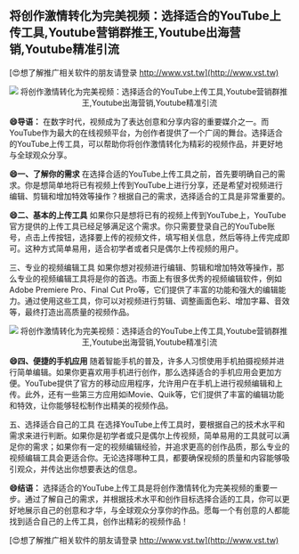 ## **将创作激情转化为完美视频：选择适合的YouTube上传工具,Youtube营销群推王,Youtube出海营销,Youtube精准引流**

[😍想了解推广相关软件的朋友请登录 http://www.vst.tw](http://www.vst.tw)

 <center><img src="https://vst.tw/MP4/tuiguang/png/0.png" alt="将创作激情转化为完美视频：选择适合的YouTube上传工具,Youtube营销群推王,Youtube出海营销,Youtube精准引流"></center>

**😄导语：**
在数字时代，视频成为了表达创意和分享内容的重要媒介之一。而YouTube作为最大的在线视频平台，为创作者提供了一个广阔的舞台。选择适合的YouTube上传工具，可以帮助你将创作激情转化为精彩的视频作品，并更好地与全球观众分享。

**😄一、了解你的需求**
在选择合适的YouTube上传工具之前，首先要明确自己的需求。你是想简单地将已有视频上传到YouTube上进行分享，还是希望对视频进行编辑、剪辑和增加特效等操作？根据自己的需求，选择适合的工具是非常重要的。

**😄二、基本的上传工具**
如果你只是想将已有的视频上传到YouTube上，YouTube官方提供的上传工具已经足够满足这个需求。你只需要登录自己的YouTube账号，点击上传按钮，选择要上传的视频文件，填写相关信息，然后等待上传完成即可。这种方式简单易用，适合初学者或者只是偶尔上传视频的用户。

三、专业的视频编辑工具
如果你想对视频进行编辑、剪辑和增加特效等操作，那么专业的视频编辑工具将是你的首选。市面上有很多优秀的视频编辑软件，例如Adobe Premiere Pro、Final Cut Pro等，它们提供了丰富的功能和强大的编辑能力。通过使用这些工具，你可以对视频进行剪辑、调整画面色彩、增加字幕、音效等，最终打造出高质量的视频作品。

 <center><img src="https://vst.tw/MP4/tuiguang/png/2.png" alt="将创作激情转化为完美视频：选择适合的YouTube上传工具,Youtube营销群推王,Youtube出海营销,Youtube精准引流"></center>

**😄四、便捷的手机应用**
随着智能手机的普及，许多人习惯使用手机拍摄视频并进行简单编辑。如果你更喜欢用手机进行创作，那么选择适合的手机应用会更加方便。YouTube提供了官方的移动应用程序，允许用户在手机上进行视频编辑和上传。此外，还有一些第三方应用如iMovie、Quik等，它们提供了丰富的编辑功能和特效，让你能够轻松制作出精美的视频作品。

五、选择适合自己的工具
在选择YouTube上传工具时，要根据自己的技术水平和需求来进行判断。如果你是初学者或只是偶尔上传视频，简单易用的工具就可以满足你的需求；如果你有一定的视频编辑经验，并追求更高的创作品质，那么专业的视频编辑工具会更适合你。无论选择哪种工具，都要确保视频的质量和内容能够吸引观众，并传达出你想要表达的信息。

**😄结语：**
选择适合的YouTube上传工具是将创作激情转化为完美视频的重要一步。通过了解自己的需求，并根据技术水平和创作目标选择合适的工具，你可以更好地展示自己的创意和才华，与全球观众分享你的作品。愿每一个有创意的人都能找到适合自己的上传工具，创作出精彩的视频作品！

[😍想了解推广相关软件的朋友请登录 http://www.vst.tw](http://www.vst.tw)



